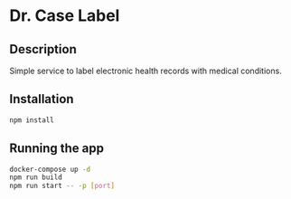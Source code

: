 # Dr. Case Label
## Description
Simple service to label electronic health records with medical conditions. 

## Installation

```bash
npm install
```

## Running the app

```bash
docker-compose up -d
npm run build
npm run start -- -p [port]
```
